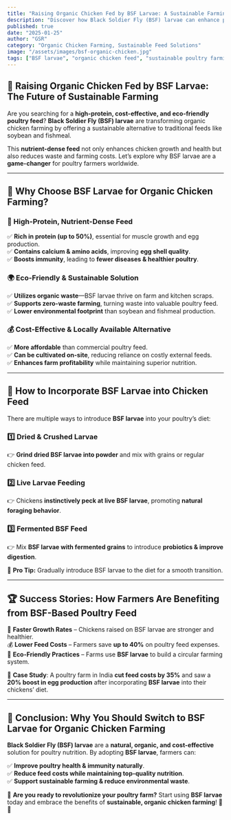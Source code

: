```yaml
---
title: "Raising Organic Chicken Fed by BSF Larvae: A Sustainable Farming Revolution"
description: "Discover how Black Soldier Fly (BSF) larvae can enhance poultry nutrition, reduce feed costs, and promote sustainable chicken farming."
published: true
date: "2025-01-25"
author: "GSR"
category: "Organic Chicken Farming, Sustainable Feed Solutions"
image: "/assets/images/bsf-organic-chicken.jpg"
tags: ["BSF larvae", "organic chicken feed", "sustainable poultry farming", "eco-friendly farming"]
---
```


## 🐔 Raising Organic Chicken Fed by BSF Larvae: The Future of Sustainable Farming

Are you searching for a **high-protein, cost-effective, and eco-friendly poultry feed**? **Black Soldier Fly (BSF) larvae** are transforming organic chicken farming by offering a sustainable alternative to traditional feeds like soybean and fishmeal.

This **nutrient-dense feed** not only enhances chicken growth and health but also reduces waste and farming costs. Let’s explore why BSF larvae are a **game-changer** for poultry farmers worldwide.

---

## 🌱 Why Choose BSF Larvae for Organic Chicken Farming?

### 🥚 High-Protein, Nutrient-Dense Feed

✅ **Rich in protein (up to 50%)**, essential for muscle growth and egg production.  
✅ **Contains calcium & amino acids**, improving **egg shell quality**.  
✅ **Boosts immunity**, leading to **fewer diseases & healthier poultry**.  

### 🌍 Eco-Friendly & Sustainable Solution

✅ **Utilizes organic waste**—BSF larvae thrive on farm and kitchen scraps.  
✅ **Supports zero-waste farming**, turning waste into valuable poultry feed.  
✅ **Lower environmental footprint** than soybean and fishmeal production.  

### 💰 Cost-Effective & Locally Available Alternative

✅ **More affordable** than commercial poultry feed.  
✅ **Can be cultivated on-site**, reducing reliance on costly external feeds.  
✅ **Enhances farm profitability** while maintaining superior nutrition.  

---

## 🏡 How to Incorporate BSF Larvae into Chicken Feed

There are multiple ways to introduce **BSF larvae** into your poultry’s diet:

### 1️⃣ Dried & Crushed Larvae

👉 **Grind dried BSF larvae into powder** and mix with grains or regular chicken feed.

### 2️⃣ Live Larvae Feeding

👉 Chickens **instinctively peck at live BSF larvae**, promoting **natural foraging behavior**.

### 3️⃣ Fermented BSF Feed

👉 Mix **BSF larvae with fermented grains** to introduce **probiotics & improve digestion**.

🐣 **Pro Tip:** Gradually introduce BSF larvae to the diet for a smooth transition.

---

## 🏆 Success Stories: How Farmers Are Benefiting from BSF-Based Poultry Feed

🚜 **Faster Growth Rates** – Chickens raised on BSF larvae are stronger and healthier.  
💰 **Lower Feed Costs** – Farmers save **up to 40%** on poultry feed expenses.  
🌱 **Eco-Friendly Practices** – Farms use **BSF larvae** to build a circular farming system.  

📖 **Case Study**: A poultry farm in India **cut feed costs by 35%** and saw a **20% boost in egg production** after incorporating **BSF larvae** into their chickens’ diet.

---

## 📢 Conclusion: Why You Should Switch to BSF Larvae for Organic Chicken Farming

**Black Soldier Fly (BSF) larvae** are a **natural, organic, and cost-effective** solution for poultry nutrition. By adopting **BSF larvae**, farmers can:

✅ **Improve poultry health & immunity naturally**.  
✅ **Reduce feed costs while maintaining top-quality nutrition**.  
✅ **Support sustainable farming & reduce environmental waste**.  

🚀 **Are you ready to revolutionize your poultry farm?** Start using **BSF larvae** today and embrace the benefits of **sustainable, organic chicken farming**! 🌱🐔
